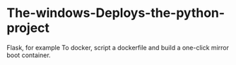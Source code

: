 # The-windows-Deploys-the-python-project
Flask, for example To docker, script a dockerfile and build a one-click mirror boot container.

